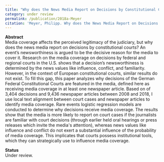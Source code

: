 ```yaml
---
title: "Why does the News Media Report on Decisions by Constitutional Courts? Explaining Media coverage of Court Decisions with the Case of the German Federal Constitutional Court"
category: under review
permalink: /publication/2018a-Meyer
citation: 'Meyer, Philipp. Why does the News Media Report on Decisions by Constitutional Courts? Explaining Media coverage of Court Decisions with the Case of the German Federal Constitutional Court. Working Paper.'
---
```


<p><b>Abstract</b><br>
Media coverage affects the perceived legitimacy of the judiciary, but why does the news media report on decisions by constitutional courts? An event’s newsworthiness is argued to be the decisive reason for the media to cover it. Research on the media coverage on decisions by federal and regional courts in the U.S. shows that a decision’s newsworthiness is determined by the news values like influence, conflict, and familiarity. However, in the context of European constitutional courts, similar results do not exist. To fill this gap, this paper analyzes why decisions of the German Federal Constitutional Courts are featured in the media, defined here as receiving media coverage in at least one newspaper article. Based on of 3,404 decisions and 9,436 newspaper articles between 2008 and 2018, I use local text alignment between court cases and newspaper articles to identify media coverage. Rare events logistic regression models are conducted to determine why decisions receive media coverage. The results show that the media is more likely to report on court cases if the journalists are familiar with court decisions (through earlier held oral hearings or press releases which invite the media's attention), whereas news values like influence and conflict do not exert a substantial influence of the probability of media coverage. This implicates that courts possess institutional tools, which they can strategically use to influence media coverage.

</p>

<p><b>Status</b><br>
Under review.</p>



